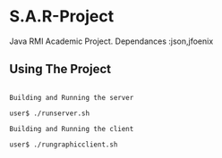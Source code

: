 # S.A.R-Project
Java RMI Academic Project.
Dependances :json,jfoenix
## Using The Project
```

Building and Running the server
```
    user$ ./runserver.sh
```
Building and Running the client 
```
    user$ ./rungraphicclient.sh
```
